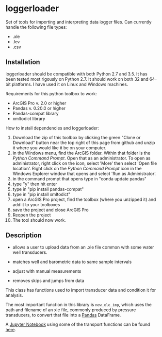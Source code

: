 # loggerloader

Set of tools for importing and interpreting data logger files. Can currently handle the following file types:
* .xle
* .lev
* .csv

## Installation 

loggerloader should be compatible with both Python 2.7 and 3.5.  It has been tested most rigously on Python 2.7.  It should work on both 32 and 64-bit platforms.  I have used it on Linux and Windows machines.

Requirements for this python toolbox to work:
* ArcGIS Pro v. 2.0 or higher
* Pandas v. 0.20.0 or higher
* Pandas-compat library
* xmltodict library

How to install dependencies and loggerloader:
1. Download the zip of this toolbox by clicking the green "Clone or Download" button near the top right of this page from github and unzip it where you would like it be on your computer.
2. in the Windows menu, find the ArcGIS folder. Within that folder is the <i>Python Command Prompt</i>. Open that as an administrator. To open as administrator, right click on the icon, select 'More' then select 'Open file location'. Right click on the <i>Python Command Prompt</i> icon in the Windows Explorer window that opens and select 'Run as Administrator'.
3. in the command prompt that opens type in "conda update pandas"
4. type "y" then hit enter
5. type in "pip install pandas-compat"
6. type in "pip install xmltodict"
7. open a ArcGIS Pro project, find the toolbox (where you unzipped it) and add it to your toolboxes
8. save the project and close ArcGIS Pro
9. Reopen the project
10. The tool should now work.


## Description

* allows a user to upload data from an .xle file common with some water well transducers.

* matches well and barometric data to same sample intervals

* adjust with manual measurements

* removes skips and jumps from data

This class has functions used to import transducer data and condition it for analysis.

The most important function in this library is `new_xle_imp`, which uses the path and filename of an xle file, commonly produced by pressure transducers, to convert that file into a <a href=http://pandas.pydata.org/>Pandas</a> DataFrame.

A <a href=http://jupyter.org/> Jupyter Notebook</a> using some of the transport functions can be found <a href = http://nbviewer.jupyter.org/github/inkenbrandt/WellApplication/blob/master/docs/UMAR_WL_Data.ipynb>here</a>.
